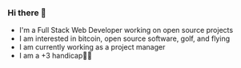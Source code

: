 ### Hi there 👋

- I'm a Full Stack Web Developer working on open source projects 
- I am interested in bitcoin, open source software, golf, and flying
- I am currently working as a project manager
- I am a +3 handicap🏌️‍♂️ 
